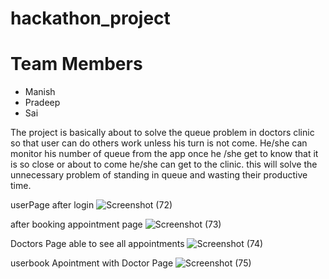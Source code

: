 # hackathon_project

# Team Members
* Manish 
* Pradeep
* Sai 

The project is basically about to solve the queue problem in doctors clinic so that user can do others work unless his turn is not come. He/she can monitor his number of queue from the app once he /she get to know that it is so close or about to come he/she can get to the clinic. this will solve the unnecessary problem of standing in queue and wasting their productive time.

userPage after login
![Screenshot (72)](https://user-images.githubusercontent.com/101596416/188258714-bc3db502-04cb-437a-afcb-e1d3082512a0.png)


after booking appointment page
![Screenshot (73)](https://user-images.githubusercontent.com/101596416/188258717-4e3dd567-52ee-4f68-b0a7-f18060791eae.png)

Doctors Page able to see all appointments
![Screenshot (74)](https://user-images.githubusercontent.com/101596416/188258720-d7ebc850-234f-4874-aa47-acf361b0d538.png)

userbook Apointment with Doctor Page
![Screenshot (75)](https://user-images.githubusercontent.com/101596416/188260473-bbc38f6a-4b6d-4fd1-adfb-c117c7d8397d.png)
